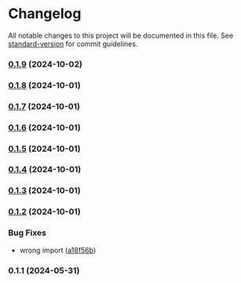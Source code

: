 # Changelog

All notable changes to this project will be documented in this file. See [standard-version](https://github.com/conventional-changelog/standard-version) for commit guidelines.

### [0.1.9](https://github.com/kode3tech/k3t-backstage-plugin-frontend-addons/compare/v0.1.8...v0.1.9) (2024-10-02)

### [0.1.8](https://github.com/kode3tech/k3t-backstage-plugin-frontend-addons/compare/v0.1.7...v0.1.8) (2024-10-01)

### [0.1.7](https://github.com/kode3tech/k3t-backstage-plugin-frontend-addons/compare/v0.1.6...v0.1.7) (2024-10-01)

### [0.1.6](https://github.com/kode3tech/k3t-backstage-plugin-frontend-addons/compare/v0.1.5...v0.1.6) (2024-10-01)

### [0.1.5](https://github.com/kode3tech/k3t-backstage-plugin-frontend-addons/compare/v0.1.4...v0.1.5) (2024-10-01)

### [0.1.4](https://github.com/kode3tech/k3t-backstage-plugin-frontend-addons/compare/v0.1.3...v0.1.4) (2024-10-01)

### [0.1.3](https://github.com/kode3tech/k3t-backstage-plugin-frontend-addons/compare/v0.1.2...v0.1.3) (2024-10-01)

### [0.1.2](https://github.com/kode3tech/k3t-backstage-plugin-frontend-addons/compare/v0.1.1...v0.1.2) (2024-10-01)


### Bug Fixes

* wrong import ([a18f56b](https://github.com/kode3tech/k3t-backstage-plugin-frontend-addons/commit/a18f56b14a6054de7d86ad71173be68f697fa5e0))

### 0.1.1 (2024-05-31)
